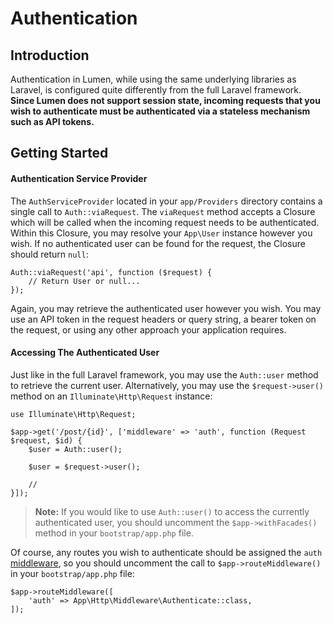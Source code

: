 # Authentication

## Introduction

Authentication in Lumen, while using the same underlying libraries as Laravel, is configured quite differently from the full Laravel framework. **Since Lumen does not support session state, incoming requests that you wish to authenticate must be authenticated via a stateless mechanism such as API tokens.**

## Getting Started

#### Authentication Service Provider

The `AuthServiceProvider` located in your `app/Providers` directory contains a single call to `Auth::viaRequest`. The `viaRequest` method accepts a Closure which will be called when the incoming request needs to be authenticated. Within this Closure, you may resolve your `App\User` instance however you wish. If no authenticated user can be found for the request, the Closure should return `null`:

    Auth::viaRequest('api', function ($request) {
    	// Return User or null...
    });

Again, you may retrieve the authenticated user however you wish. You may use an API token in the request headers or query string, a bearer token on the request, or using any other approach your application requires.

#### Accessing The Authenticated User

Just like in the full Laravel framework, you may use the `Auth::user` method to retrieve the current user. Alternatively, you may use the `$request->user()` method on an `Illuminate\Http\Request` instance:

	use Illuminate\Http\Request;

	$app->get('/post/{id}', ['middleware' => 'auth', function (Request $request, $id) {
		$user = Auth::user();

		$user = $request->user();

		//
	}]);

> **Note:** If you would like to use `Auth::user()` to access the currently authenticated user, you should uncomment the `$app->withFacades()` method in your `bootstrap/app.php` file.

Of course, any routes you wish to authenticate should be assigned the `auth` [middleware](/docs/middleware), so you should uncomment the call to `$app->routeMiddleware()` in your `bootstrap/app.php` file:

	$app->routeMiddleware([
	    'auth' => App\Http\Middleware\Authenticate::class,
	]);
